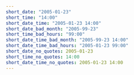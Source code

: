 ```yaml
---
short_date: "2005-01-23"
short_time: "14:00"
short_date_time: "2005-01-23 14:00"
short_date_bad_month: "2005-99-23"
short_time_bad_hours: "99:00"
short_date_time_bad_month: "2005-99-23 14:00"
short_date_time_bad_hours: "2005-01-23 99:00"
short_date_no_quotes: 2005-01-23
short_time_no_quotes: 14:00
short_date_time_no_quotes: 2005-01-23 14:00
---
```

